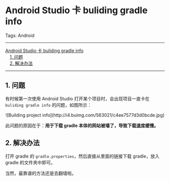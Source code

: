 # Android Studio 卡 buliding gradle info

Tags: Android

---
<!-- MDTOC maxdepth:6 firsth1:1 numbering:0 flatten:0 bullets:0 updateOnSave:1 -->

[Android Studio 卡 buliding gradle info](#android-studio-卡-buliding-gradle-info)  
&emsp;[1. 问题](#1-问题)  
&emsp;[2. 解决办法](#2-解决办法)  

<!-- /MDTOC -->
---

## 1. 问题

有时候第一次使用 Android Studio 打开某个项目时，会出现项目一直卡在 `buliding gradle info` 的问题，如图所示：

<center>![Building project  info](http://i4.buimg.com/563021/c4ee7577d3d0bcde.jpg)</center>

此问题的原因在于：**用于下载 gradle 本体的网站被墙了，导致下载速度缓慢。**

## 2. 解决办法

打开 gradle 的 `gradle.properties`，然后直接从里面的链接下载 gradle，放入 gradle 的文件夹中即可。

当然，最靠谱的方法还是去翻墙啦。
